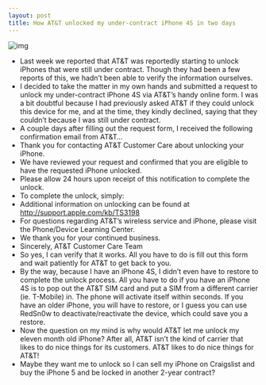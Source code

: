 ```yaml
---
layout: post
title: How AT&T unlocked my under-contract iPhone 4S in two days
---
```

![img](http://media.idownloadblog.com/wp-content/uploads/2012/04/Unlock-your-ATT-iPhone-e1333925589407.jpg)
* Last week we reported that AT&T was reportedly starting to unlock iPhones that were still under contract. Though they had been a few reports of this, we hadn’t been able to verify the information ourselves.
* I decided to take the matter in my own hands and submitted a request to unlock my under-contract iPhone 4S via AT&T’s handy online form. I was a bit doubtful because I had previously asked AT&T if they could unlock this device for me, and at the time, they kindly declined, saying that they couldn’t because I was still under contract.
* A couple days after filling out the request form, I received the following confirmation email from AT&T…
* Thank you for contacting AT&T Customer Care about unlocking your iPhone.
* We have reviewed your request and confirmed that you are eligible to have the requested iPhone unlocked.
* Please allow 24 hours upon receipt of this notification to complete the unlock.
* To complete the unlock, simply:
* Additional information on unlocking can be found at http://support.apple.com/kb/TS3198
* For questions regarding AT&T’s wireless service and iPhone, please visit the Phone/Device Learning Center.
* We thank you for your continued business.
* Sincerely, AT&T Customer Care Team
* So yes, I can verify that it works. All you have to do is fill out this form and wait patiently for AT&T to get back to you.
* By the way, because I have an iPhone 4S, I didn’t even have to restore to complete the unlock process. All you have to do if you have an iPhone 4S is to pop out the AT&T SIM card and put a SIM from a different carrier (ie. T-Mobile) in. The phone will activate itself within seconds. If you have an older iPhone, you will have to restore, or I guess you can use RedSn0w to deactivate/reactivate the device, which could save you a restore.
* Now the question on my mind is why would AT&T let me unlock my eleven month old iPhone? After all, AT&T isn’t the kind of carrier that likes to do nice things for its customers. AT&T likes to do nice things for AT&T!
* Maybe they want me to unlock so I can sell my iPhone on Craigslist and buy the iPhone 5 and be locked in another 2-year contract?

